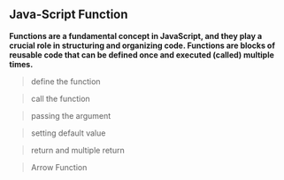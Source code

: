 ## Java-Script Function

**Functions are a fundamental concept in JavaScript, and they play a crucial role in structuring and organizing code. Functions are blocks of reusable code that can be defined once and executed (called) multiple times.**

> define the function

> call the function

> passing the argument

> setting default value

> return and multiple return

> Arrow Function
       
